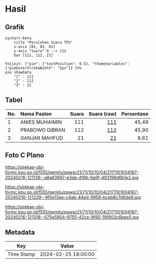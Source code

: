 # Hasil

## Grafik

```mermaid
xychart-beta
    title "Perolehan Suara TPS"
    x-axis [01, 02, 03]
    y-axis "Suara" 0 --> 112
    bar [111, 112, 21]
```

```mermaid
%%{init: {"pie": {"textPosition": 0.5}, "themeVariables": {"pieOuterStrokeWidth": "5px"}} }%%
pie showData
    "1" : 111
    "2" : 112
    "3" : 21
```

## Tabel

| No. | Nama Paslon    | Suara | Suara (raw) | Persentase |
|:--- |:-------------- | -----:| -----------:| ----------:|
| 1   | ANIES MUHAIMIN | 111   | [111][p-1]  | 45,49      |
| 2   | PRABOWO GIBRAN | 112   | [112][p-2]  | 45,90      |
| 3   | GANJAR MAHFUD  | 21    | [21][p-3]   | 8,61       |


[p-1]: https://github.com/gigit-pemilu/pemilu-2024-21-kepulauan-riau/blob/main/pilpres/hitung-suara/sub/21-kepulauan-riau/sub/71-kota-batam/sub/10-batam-kota/sub/1004-belian/sub/187-tps/sub/paslon-1.txt
[p-2]: https://github.com/gigit-pemilu/pemilu-2024-21-kepulauan-riau/blob/main/pilpres/hitung-suara/sub/21-kepulauan-riau/sub/71-kota-batam/sub/10-batam-kota/sub/1004-belian/sub/187-tps/sub/paslon-2.txt
[p-3]: https://github.com/gigit-pemilu/pemilu-2024-21-kepulauan-riau/blob/main/pilpres/hitung-suara/sub/21-kepulauan-riau/sub/71-kota-batam/sub/10-batam-kota/sub/1004-belian/sub/187-tps/sub/paslon-3.txt

## Foto C Plano

https://sirekap-obj-formc.kpu.go.id/f555/pemilu/ppwp/21/71/10/10/04/2171101004187-20240216-121138--a8a63697-e3da-4f8b-9a9f-493198d6b1e2.jpg

https://sirekap-obj-formc.kpu.go.id/f555/pemilu/ppwp/21/71/10/10/04/2171101004187-20240216-121229--9f0e13ee-c4ab-44ed-9959-bceb8c7d6de9.jpg

https://sirekap-obj-formc.kpu.go.id/f555/pemilu/ppwp/21/71/10/10/04/2171101004187-20240216-121318--075e5954-9755-42ce-9f85-19f902c6bee5.jpg


## Metadata

| Key        | Value               |
| ---------- | ------------------- |
| Time Stamp | 2024-02-25 18:00:00 |



